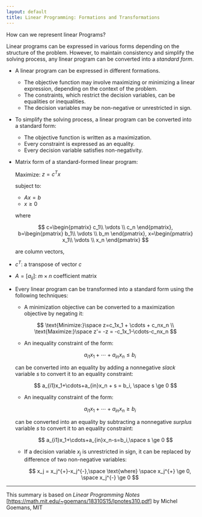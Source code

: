 ```yaml
---
layout: default
title: Linear Programming: Formations and Transformations
---
```

How can we represent linear Programs?

Linear programs can be expressed in various forms depending on the structure of the problem. However, to maintain consistency and simplify the solving process, any linear program can be converted into a *standard form*.

- A linear program can be expressed in different formations.
    - The objective function may involve maximizing or minimizing a linear expression, depending on the context of the problem.
    - The constraints, which restrict the decision variables, can be equalities or inequalities.
    - The decision variables may be non-negative or unrestricted in sign.

- To simplify the solving process, a linear program can be converted into a standard form:
    - The objective function is written as a maximization.
    - Every constraint is expressed as an equality.
    - Every decision variable satisfies non-negativity.

- Matrix form of a standard-formed linear program:
    
    Maximize: $z = c^{T}x$

    subject to:
    - $Ax = b$
    - $x \ge 0$

    where

    $$
    c=\begin{pmatrix} c_1\\ \vdots \\ c_n \end{pmatrix},
    b=\begin{pmatrix} b_1\\ \vdots \\ b_m \end{pmatrix},
    x=\begin{pmatrix} x_1\\ \vdots \\ x_n \end{pmatrix}
    $$

    are column vectors,

- $c^{T}$: a transpose of vector $c$
- $A=[a_{ij}]$: $m \times n$ coefficient matrix

- Every linear program can be transformed into a standard form using the following techniques:

    - A minimization objective can be converted to a maximization objective by negating it:

    $$
    \text{Minimize:}\space z=c_1x_1 + \cdots + c_nx_n \\
    \text{Maximize:}\space z'= -z = -c_1x_1-\cdots-c_nx_n
    $$

    - An inequality constraint of the form:

        $$
        a_{i1}x_1+\cdots+a_{in}x_n \le b_i
        $$

    can be converted into an equality by adding a nonnegative *slack* variable $s$ to convert it to an equality constraint:

    $$
    a_{i1}x_1+\cdots+a_{in}x_n + s = b_i, \space s \ge 0
    $$
    
    - An inequality constraint of the form:

        $$
        a_{i1}x_1+\cdots+a_{in}x_n \ge b_i
        $$
        
    can be converted into an equality by subtracting a nonnegative *surplus* variable $s$ to convert it to an equality constraint:
        
    
    $$
    a_{i1}x_1+\cdots+a_{in}x_n-s=b_i,\space s \ge 0
    $$
    
    - If a decision variable $x_j$ is unrestricted in sign, it can be replaced by difference of two non-negative variables:
        
        $$
        x_j = x_j^{+}-x_j^{-},\space \text{where} \space x_j^{+} \ge 0, \space x_j^{-} \ge 0
        $$

---
This summary is based on *Linear Programming Notes* [https://math.mit.edu/~goemans/18310S15/lpnotes310.pdf] by Michel Goemans, MIT